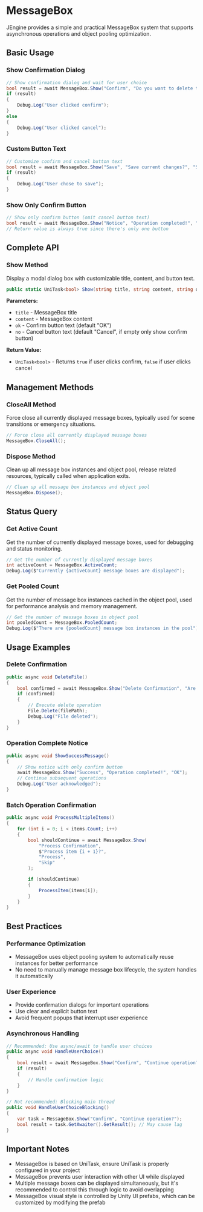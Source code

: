 # MessageBox

JEngine provides a simple and practical MessageBox system that supports asynchronous operations and object pooling optimization.

## Basic Usage

### Show Confirmation Dialog
```csharp
// Show confirmation dialog and wait for user choice
bool result = await MessageBox.Show("Confirm", "Do you want to delete this file?");
if (result)
{
    Debug.Log("User clicked confirm");
}
else
{
    Debug.Log("User clicked cancel");
}
```

### Custom Button Text
```csharp
// Customize confirm and cancel button text
bool result = await MessageBox.Show("Save", "Save current changes?", "Save", "Discard");
if (result)
{
    Debug.Log("User chose to save");
}
```

### Show Only Confirm Button
```csharp
// Show only confirm button (omit cancel button text)
bool result = await MessageBox.Show("Notice", "Operation completed!", "OK");
// Return value is always true since there's only one button
```

## Complete API

### Show Method
Display a modal dialog box with customizable title, content, and button text.

```csharp
public static UniTask<bool> Show(string title, string content, string ok = "OK", string no = "Cancel")
```

**Parameters:**
- `title` - MessageBox title
- `content` - MessageBox content
- `ok` - Confirm button text (default "OK")
- `no` - Cancel button text (default "Cancel", if empty only show confirm button)

**Return Value:**
- `UniTask<bool>` - Returns `true` if user clicks confirm, `false` if user clicks cancel

## Management Methods

### CloseAll Method
Force close all currently displayed message boxes, typically used for scene transitions or emergency situations.

```csharp
// Force close all currently displayed message boxes
MessageBox.CloseAll();
```

### Dispose Method
Clean up all message box instances and object pool, release related resources, typically called when application exits.

```csharp
// Clean up all message box instances and object pool
MessageBox.Dispose();
```

## Status Query

### Get Active Count
Get the number of currently displayed message boxes, used for debugging and status monitoring.

```csharp
// Get the number of currently displayed message boxes
int activeCount = MessageBox.ActiveCount;
Debug.Log($"Currently {activeCount} message boxes are displayed");
```

### Get Pooled Count
Get the number of message box instances cached in the object pool, used for performance analysis and memory management.

```csharp
// Get the number of message boxes in object pool
int pooledCount = MessageBox.PooledCount;
Debug.Log($"There are {pooledCount} message box instances in the pool");
```

## Usage Examples

### Delete Confirmation
```csharp
public async void DeleteFile()
{
    bool confirmed = await MessageBox.Show("Delete Confirmation", "Are you sure you want to delete this file?", "Delete", "Cancel");
    if (confirmed)
    {
        // Execute delete operation
        File.Delete(filePath);
        Debug.Log("File deleted");
    }
}
```

### Operation Complete Notice
```csharp
public async void ShowSuccessMessage()
{
    // Show notice with only confirm button
    await MessageBox.Show("Success", "Operation completed!", "OK");
    // Continue subsequent operations
    Debug.Log("User acknowledged");
}
```

### Batch Operation Confirmation
```csharp
public async void ProcessMultipleItems()
{
    for (int i = 0; i < items.Count; i++)
    {
        bool shouldContinue = await MessageBox.Show(
            "Process Confirmation",
            $"Process item {i + 1}?",
            "Process",
            "Skip"
        );

        if (shouldContinue)
        {
            ProcessItem(items[i]);
        }
    }
}
```

## Best Practices

### Performance Optimization
- MessageBox uses object pooling system to automatically reuse instances for better performance
- No need to manually manage message box lifecycle, the system handles it automatically

### User Experience
- Provide confirmation dialogs for important operations
- Use clear and explicit button text
- Avoid frequent popups that interrupt user experience

### Asynchronous Handling
```csharp
// Recommended: Use async/await to handle user choices
public async void HandleUserChoice()
{
    bool result = await MessageBox.Show("Confirm", "Continue operation?");
    if (result)
    {
        // Handle confirmation logic
    }
}

// Not recommended: Blocking main thread
public void HandleUserChoiceBlocking()
{
    var task = MessageBox.Show("Confirm", "Continue operation?");
    bool result = task.GetAwaiter().GetResult(); // May cause lag
}
```

## Important Notes

- MessageBox is based on UniTask, ensure UniTask is properly configured in your project
- MessageBox prevents user interaction with other UI while displayed
- Multiple message boxes can be displayed simultaneously, but it's recommended to control this through logic to avoid overlapping
- MessageBox visual style is controlled by Unity UI prefabs, which can be customized by modifying the prefab